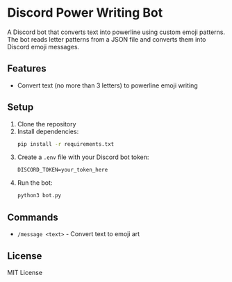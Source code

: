# Discord Power Writing Bot

A Discord bot that converts text into powerline using custom emoji patterns. The bot reads letter patterns from a JSON file and converts them into Discord emoji messages.

## Features

- Convert text (no more than 3 letters) to powerline emoji writing
  
## Setup

1. Clone the repository
2. Install dependencies:
   ```bash
   pip install -r requirements.txt
   ```
3. Create a `.env` file with your Discord bot token:
   ```
   DISCORD_TOKEN=your_token_here
   ```
4. Run the bot:
   ```bash
   python3 bot.py
   ```

## Commands

- `/message <text>` - Convert text to emoji art

## License

MIT License 
